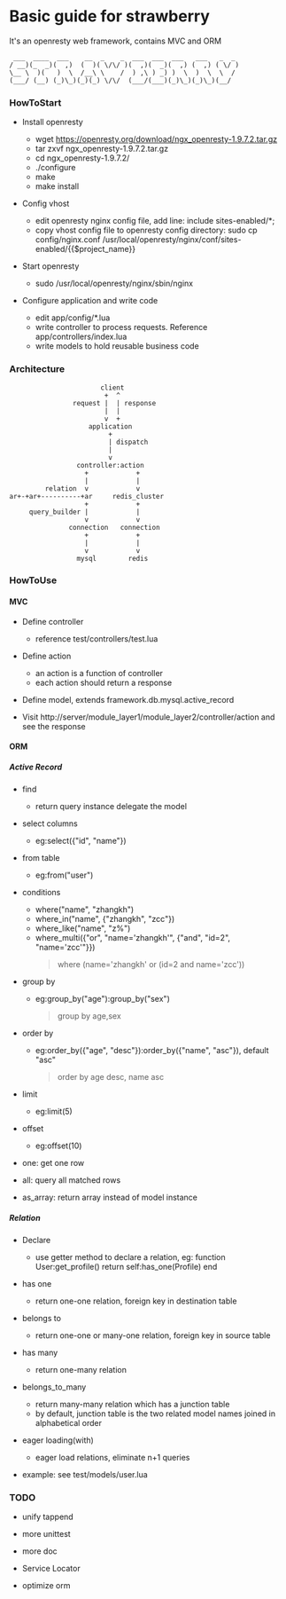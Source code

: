 Basic guide for strawberry
===========================
It's an openresty web framework, contains MVC and ORM

     ___  ____  ___    __  _    _  ___  ___  ___   ___   _  _ 
    / __)(_  _)(  ,)  (  )( \/\/ )(  ,)(  _)(  ,) (  ,) ( \/ )
    \__ \  )(   )  \  /__\ \    /  ) ,\ ) _) )  \  )  \  \  / 
    (___/ (__) (_)\_)(_)(_) \/\/  (___/(___)(_)\_)(_)\_)(__/  

### HowToStart
*	Install openresty
	-	wget https://openresty.org/download/ngx_openresty-1.9.7.2.tar.gz
	-	tar zxvf ngx_openresty-1.9.7.2.tar.gz
	-	cd ngx_openresty-1.9.7.2/
	-	./configure
	-	make
	-	make install

*	Config vhost
	-	edit openresty nginx config file, add line: include sites-enabled/*;
	-	copy vhost config file to openresty config directory: sudo cp config/nginx.conf /usr/local/openresty/nginx/conf/sites-enabled/{{$project_name}}

*	Start openresty
	-	sudo /usr/local/openresty/nginx/sbin/nginx

*	Configure application and write code
	-	edit app/config/*.lua
	-	write controller to process requests. Reference app/controllers/index.lua
	-	write models to hold reusable business code


###	Architecture

                           client
                            +  ^
                    request |  | response
                            |  |
                            v  +
                        application
                             +
                             | dispatch
                             |
                             v
                     controller:action
                       +            +
                       |            |
             relation  v            v
    ar+-+ar+----------+ar     redis_cluster
                       +            +
         query_builder |            |
                       v            v
                   connection   connection
                       +            +
                       |            |
                       v            v
                     mysql        redis


###	HowToUse
####	MVC

*	Define controller
	-	reference test/controllers/test.lua

*	Define action
	-	an action is a function of controller
	-	each action should return a response

*	Define model, extends framework.db.mysql.active_record

*	Visit http://server/module_layer1/module_layer2/controller/action and see the response

####	ORM
#####	Active Record
*	find
	-	return query instance delegate the model

*	select columns
	-	eg:select({"id", "name"})

*	from table
	-	eg:from("user")

*	conditions
	-	where("name", "zhangkh")
	-	where_in("name", {"zhangkh", "zcc"})
	-	where_like("name", "z%")
	-	where_multi({"or", "name='zhangkh'", {"and", "id=2", "name='zcc'"}})
		>	where (name='zhangkh' or (id=2 and name='zcc'))

*	group by
	-	eg:group_by("age"):group_by("sex")
		>	group by age,sex

*	order by
	-	eg:order_by({"age", "desc"}):order_by({"name", "asc"}), default "asc"
		>	order by age desc, name asc

*	limit
	-	eg:limit(5)

*	offset
	-	eg:offset(10)

*	one: get one row

*	all: query all matched rows

*	as_array: return array instead of model instance

#####	Relation
*	Declare
	-	use getter method to declare a relation, eg:
				function User:get_profile()
            		return self:has_one(Profile)
    			end

*	has one
	-	return one-one relation, foreign key in destination table

*	belongs to
	-	return one-one or many-one relation, foreign key in source table

*	has many
	-	return one-many relation

*	belongs_to_many
	-	return many-many relation which has a junction table
	-	by default, junction table is the two related model names joined in alphabetical order

*	eager loading(with)
	-	eager load relations, eliminate n+1 queries

*	example: see test/models/user.lua


### TODO
*	unify tappend

*   more unittest

*	more doc

*   Service Locator

*	optimize orm
